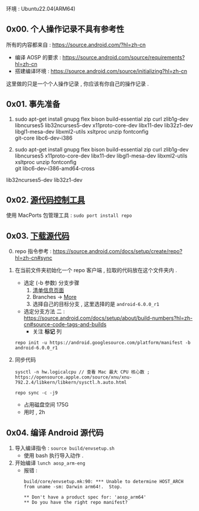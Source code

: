 
环境 : Ubuntu22.04(ARM64)

## 0x00. 个人操作记录不具有参考性

所有的内容都来自 : https://source.android.com/?hl=zh-cn
- 编译 AOSP 的要求 : https://source.android.com/source/requirements?hl=zh-cn
- 搭建编译环境 : https://source.android.com/source/initializing?hl=zh-cn

这里做的只是一个个人操作记录 , 你应该有你自己的操作记录 . 

## 0x01. 事先准备
1. sudo apt-get install  gnupg flex bison build-essential zip curl zlib1g-dev  libncurses5 lib32ncurses5-dev x11proto-core-dev libx11-dev lib32z1-dev libgl1-mesa-dev libxml2-utils xsltproc unzip fontconfig \
git-core libc6-dev-i386

2. sudo apt-get install  gnupg flex bison build-essential zip curl zlib1g-dev  libncurses5  x11proto-core-dev libx11-dev  libgl1-mesa-dev libxml2-utils xsltproc unzip fontconfig \
git libc6-dev-i386-amd64-cross 

lib32ncurses5-dev lib32z1-dev

## 0x02. [源代码控制工具](https://source.android.com/docs/setup/download?hl=zh-cn#installing-repo)

使用 MacPorts 包管理工具 : `sudo port install repo `

## 0x03. [下载源代码](https://source.android.com/docs/setup/download/downloading?hl=zh-cn)

0. repo 指令参考 : https://source.android.com/docs/setup/create/repo?hl=zh-cn#sync

1. 在当前文件夹初始化一个 repo 客户端 , 拉取的代码放在这个文件夹内 . 
    - 选定 (-b 参数) 分支步骤
       1. [清单信息页面](https://android.googlesource.com/platform/manifest) 
       2. Branches -> [More](https://android.googlesource.com/platform/manifest/+refs)
       3. 选择自己的目标分支 , 这里选择的是 `android-6.0.0_r1`
    - 选定分支方法 二 : https://source.android.com/docs/setup/about/build-numbers?hl=zh-cn#source-code-tags-and-builds
      - 关注 **标记** 列
    ```
    repo init -u https://android.googlesource.com/platform/manifest -b android-6.0.0_r1

    ```

3. 同步代码
    ```  
    sysctl -n hw.logicalcpu // 查看 Mac 最大 CPU 核心数 ; https://opensource.apple.com/source/xnu/xnu-792.2.4/libkern/libkern/sysctl.h.auto.html

    repo sync -c -j9
    ```
   - 占用磁盘空间 175G
   - 用时 , 2h

## 0x04. 编译 Android 源代码

1. 导入编译指令 : `source build/envsetup.sh`
   - 使用 bash 执行导入动作 . 
2. 开始编译 `lunch aosp_arm-eng`
   - 报错 : 
     ```
     build/core/envsetup.mk:90: *** Unable to determine HOST_ARCH from uname -sm: Darwin arm64!.  Stop.

     ** Don't have a product spec for: 'aosp_arm64'
     ** Do you have the right repo manifest?
     ```